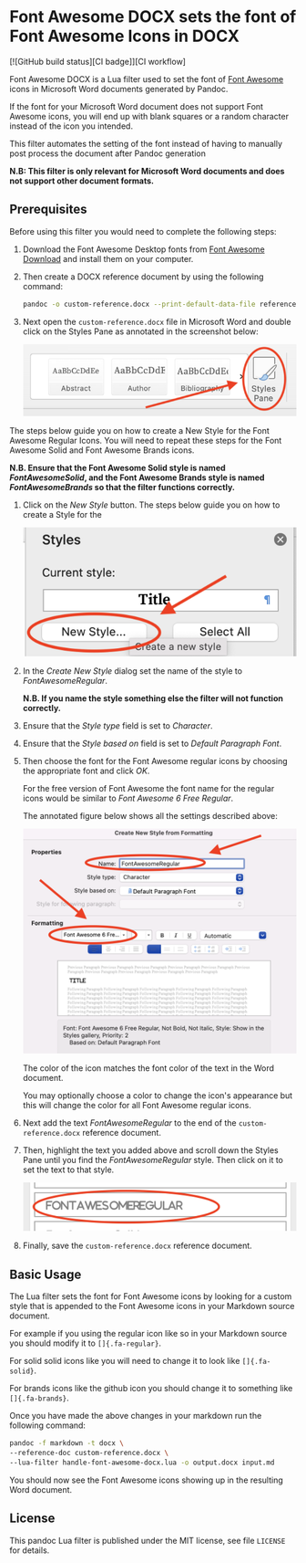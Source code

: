 Font Awesome DOCX sets the font of Font Awesome Icons in DOCX
=============================================================

[![GitHub build status][CI badge]][CI workflow]

Font Awesome DOCX is a Lua filter used to set the font of [Font Awesome](https://fontawesome.com/) icons in Microsoft Word documents generated by Pandoc.

If the font for your Microsoft Word document does not support Font Awesome icons, you will end up with blank squares or a random character instead of the icon you intended.

This filter automates the setting of the font instead of having to manually post process the document after Pandoc generation

**N.B: This filter is only relevant for Microsoft Word documents and does not support other document formats.**

Prerequisites
-------------

Before using this filter you would need to complete the following steps:

1. Download the Font Awesome Desktop fonts from [Font Awesome Download](https://fontawesome.com/download) and install them on your computer.

1. Then create a DOCX reference document by using the following command:

    ```bash
    pandoc -o custom-reference.docx --print-default-data-file reference.docx
    ```

1. Next open the `custom-reference.docx` file in Microsoft Word and double click on the Styles Pane as annotated in the screenshot below:

    ![](images/styles-pane.png)

The steps below guide you on how to create a New Style for the Font Awesome Regular Icons. You will need to repeat these steps for the Font Awesome Solid and Font Awesome Brands icons.

**N.B. Ensure that the Font Awesome Solid style is named _FontAwesomeSolid_, and the Font Awesome Brands style is named _FontAwesomeBrands_ so that the filter functions correctly.**

1. Click on the _New Style_ button. The steps below guide you on how to create a Style for the

    ![](images/new-style.png)

1. In the _Create New Style_ dialog set the name of the style to _FontAwesomeRegular_.

    **N.B. If you name the style something else the filter will not function correctly.**

1. Ensure that the _Style type_ field is set to _Character_.

1. Ensure that the _Style based on_ field is set to _Default Paragraph Font_.

1. Then choose the font for the Font Awesome regular icons by choosing the appropriate font and click _OK_.

    For the free version of Font Awesome the font name for the regular icons would be similar to _Font Awesome 6 Free Regular_.

    The annotated figure below shows all the settings described above:

    ![](images/new-style-formatting-dialog.png)

    The color of the icon matches the font color of the text in the Word document.

    You may optionally choose a color to change the icon's appearance but this will change the color for all Font Awesome regular icons.

1. Next add the text _FontAwesomeRegular_ to the end of the `custom-reference.docx` reference document.

1. Then, highlight the text you added above and scroll down the Styles Pane until you find the _FontAwesomeRegular_ style. Then click on it to set the text to that style.

    ![](images/font-awesome-regular-style.png)

1. Finally, save the `custom-reference.docx` reference document.

Basic Usage
-----------

The Lua filter sets the font for Font Awesome icons by looking for a custom style that is appended to the Font Awesome icons in your Markdown source document.

For example if you using the regular icon like so <i class="fa-regular fa-envelope"></i> in your Markdown source you should modify it to `[`<i class="fa-regular fa-envelope" style="vertical-align: bottom;"></i>`]{.fa-regular}`.

For solid solid icons like <i class="fa-solid fa-mobile-screen-button"></i> you will need to change it to look like `[`<i class="fa-solid fa-mobile-screen-button" style="vertical-align: bottom;"></i>`]{.fa-solid}`.

For brands icons like the github icon <i class="fa-brands fa-github"></i> you should change it to something like `[`<i class="fa-brands fa-github" style="vertical-align: bottom;"></i>`]{.fa-brands}`.

Once you have made the above changes in your markdown run the following command:

```bash
pandoc -f markdown -t docx \
--reference-doc custom-reference.docx \
--lua-filter handle-font-awesome-docx.lua -o output.docx input.md
```

You should now see the Font Awesome icons showing up in the resulting Word document.

License
------------------------------------------------------------------

This pandoc Lua filter is published under the MIT license, see
file `LICENSE` for details.
